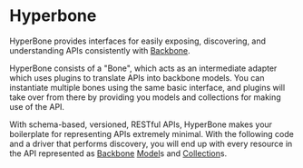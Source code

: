 Hyperbone
=========

HyperBone provides interfaces for easily exposing, discovering, and
understanding APIs consistently with [Backbone][bb].

HyperBone consists of a "Bone", which acts as an intermediate adapter which
uses plugins to translate APIs into backbone models. You can instantiate
multiple bones using the same basic interface, and plugins will take over from
there by providing you models and collections for making use of the API.

With schema-based, versioned, RESTful APIs, HyperBone makes your boilerplate
for representing APIs extremely minimal. With the following code and a driver
that performs discovery, you will end up with every resource in the API
represented as [Backbone][bb] [Model][md]s and [Collection][cl]s.



[bb]: http://backbonejs.com "Backbone.JS"
[md]: http://backbonejs.org/#Model "Backbone.JS - Model"
[cl]: http://backbonejs.org/#Collection "Backbone.JS - Model"

